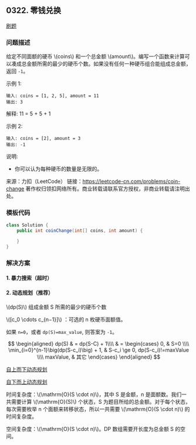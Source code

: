 <script src="https://cdn.bootcss.com/mathjax/2.7.7/MathJax.js?config=TeX-AMS-MML_HTMLorMML"></script>

## 0322. 零钱兑换

[刷题](qu0322/solu/Solution.java)

### 问题描述

给定不同面额的硬币 \\(coins\\) 和一个总金额 \\(amount\\)。编写一个函数来计算可以凑成总金额所需的最少的硬币个数。如果没有任何一种硬币组合能组成总金额，返回 `-1`。

示例 1:

```
输入: coins = [1, 2, 5], amount = 11
输出: 3 
```
解释: 11 = 5 + 5 + 1

示例 2:

```
输入: coins = [2], amount = 3
输出: -1
```

说明:

* 你可以认为每种硬币的数量是无限的。

来源：力扣（LeetCode）
链接：https://leetcode-cn.com/problems/coin-change
著作权归领扣网络所有。商业转载请联系官方授权，非商业转载请注明出处。

### 模板代码

``` java
class Solution {
    public int coinChange(int[] coins, int amount) {

    }
}
```

### 解决方案


#### 1. 暴力搜索（超时）



#### 2. 动态规划（推荐）

\\(dp(S)\\) 组成金额 S 所需的最少的硬币个数

\\([c_0​ \cdots c_{n−1}​]\\) ：可选的 n 枚硬币面额值。

如果 `n=0`，或者 `dp(S)=max_value`, 则答案为 `-1`。

$$
\begin{aligned}
dp(S) 
& = dp(S-C) + 1\\\\
& = 
\begin{cases}
0, & S=0 \\\\
\min_{i=0}^{n-1}\big(dp(S-c_i)\big) + 1, & S-c_i \ge 0, dp(S-c_i)!=maxValue \\\\
maxValue, & 其它
\end{cases}
\end{aligned}
$$


[自上而下动态规划](qu0322/solu1/Solution.java)

[自下而上动态规划](qu0322/solu2/Solution.java)

时间复杂度：\\(\mathrm{O}(S \cdot n)\\)，其中 S 是金额，n 是面额数。我们一共需要计算 \\(\mathrm{O}(S)\\) 个状态，S 为题目所给的总金额。对于每个状态，每次需要枚举 n 个面额来转移状态，所以一共需要 \\(\mathrm{O}(S \cdot n)\\) 的时间复杂度。

空间复杂度：\\(\mathrm{O}(S \cdot n)\\)。DP 数组需要开长度为总金额 S 的空间。

